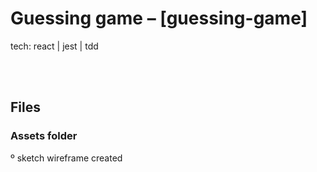 # Guessing game – [guessing-game]

tech: react | jest | tdd


<br/><br/>

## Files



### Assets folder

º sketch wireframe created

